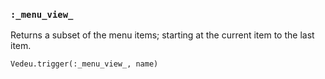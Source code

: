 ### `:_menu_view_`

Returns a subset of the menu items; starting at the current item to
the last item.

    Vedeu.trigger(:_menu_view_, name)
